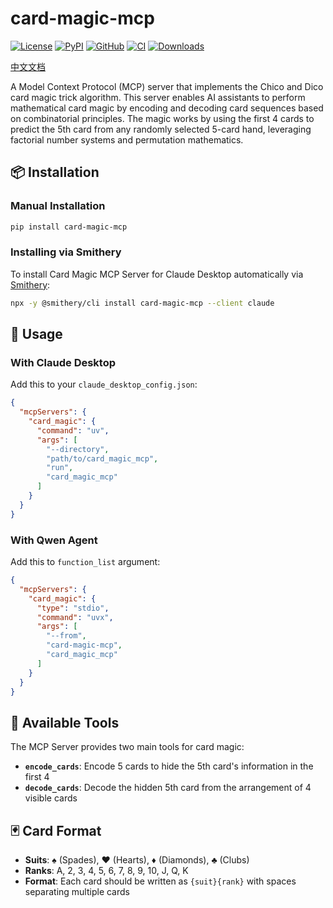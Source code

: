 # card-magic-mcp

[![License](https://img.shields.io/github/license/luochang212/card-magic-mcp)](https://github.com/luochang212/card-magic-mcp)
[![PyPI](https://img.shields.io/pypi/v/card-magic-mcp.svg?logo=python)](https://pypi.python.org/pypi/card-magic-mcp)
[![GitHub](https://img.shields.io/github/v/release/luochang212/card-magic-mcp?logo=github&sort=semver)](https://github.com/luochang212/card-magic-mcp)
[![CI](https://github.com/luochang212/card-magic-mcp/workflows/CI/badge.svg)](https://github.com/luochang212/card-magic-mcp/actions?query=workflow:CI)
[![Downloads](https://static.pepy.tech/personalized-badge/card-magic-mcp?period=total&units=international_system&left_color=grey&right_color=green&left_text=Downloads)](https://pepy.tech/project/card-magic-mcp)

[中文文档](https://github.com/luochang212/card-magic-mcp/blob/main/docs/README_CN.md)

A Model Context Protocol (MCP) server that implements the Chico and Dico card magic trick algorithm. This server enables AI assistants to perform mathematical card magic by encoding and decoding card sequences based on combinatorial principles. The magic works by using the first 4 cards to predict the 5th card from any randomly selected 5-card hand, leveraging factorial number systems and permutation mathematics.

## 📦 Installation

### Manual Installation

```bash
pip install card-magic-mcp
```

### Installing via Smithery

To install Card Magic MCP Server for Claude Desktop automatically via [Smithery](https://smithery.ai/server/card-magic-mcp):

```bash
npx -y @smithery/cli install card-magic-mcp --client claude
```

## 🚀 Usage

### With Claude Desktop

Add this to your `claude_desktop_config.json`:

```json
{
  "mcpServers": {
    "card_magic": {
      "command": "uv",
      "args": [
        "--directory",
        "path/to/card_magic_mcp",
        "run",
        "card_magic_mcp"
      ]
    }
  }
}
```

### With Qwen Agent

Add this to `function_list` argument:

```json
{
  "mcpServers": {
    "card_magic": {
      "type": "stdio",
      "command": "uvx",
      "args": [
        "--from",
        "card-magic-mcp",
        "card_magic_mcp"
      ]
    }
  }
}
```

## 🔧 Available Tools

The MCP Server provides two main tools for card magic:

- **`encode_cards`**: Encode 5 cards to hide the 5th card's information in the first 4
- **`decode_cards`**: Decode the hidden 5th card from the arrangement of 4 visible cards

## 🃏 Card Format

- **Suits**: ♠ (Spades), ♥ (Hearts), ♦ (Diamonds), ♣ (Clubs)
- **Ranks**: A, 2, 3, 4, 5, 6, 7, 8, 9, 10, J, Q, K
- **Format**: Each card should be written as `{suit}{rank}` with spaces separating multiple cards